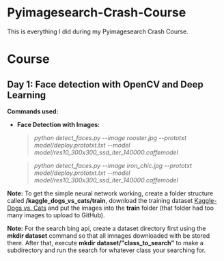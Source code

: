 # Pyimagesearch-Crash-Course

This is everything I did during my Pyimagesearch Crash Course.

# Course

## Day 1: Face detection with OpenCV and Deep Learning

**Commands used:**

* **Face Detection with Images:**

    > *python detect_faces.py --image rooster.jpg --prototxt model/deploy.prototxt.txt --model model/res10_300x300_ssd_iter_140000.caffemodel*

    > *python detect_faces.py --image iron_chic.jpg --prototxt model/deploy.prototxt.txt --model model/res10_300x300_ssd_iter_140000.caffemodel*

**Note:** To get the simple neural network working, create a folder structure called **/kaggle_dogs_vs_cats/train**, download the training dataset [Kaggle-Dogs vs. Cats](https://www.kaggle.com/c/dogs-vs-cats/data) and put the images into the **train** folder (that folder had too many images to upload to GitHub).

**Note:** For the search bing api, create a dataset directory first using the **mkdir dataset** command so that all imnages downloaded with be stored there. After that, execute **mkdir dataset/"class_to_search"** to make a subdirectory and run the search for whatever class your searching for.
